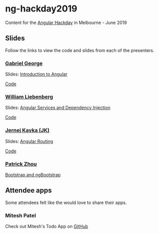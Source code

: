 # ng-hackday2019

Content for the [Angular Hackday](http://angularhackday.com/) in Melbourne - June 2019

## Slides

Follow the links to view the code and slides from each of the presenters.

### [Gabriel George](https://twitter.com/geo_ge)

Slides: [Introduction to Angular](https://speakerdeck.com/gabrielgeorge/angular-hackday-melbourne-2019-introduction-to-angular)

[Code](https://github.com/gabrielgeorge/ng-hackday2019)

### [William Liebenberg](https://twitter.com/William_DotNet)

Slides: [Angular Services and Dependency Injection](https://www.slideshare.net/WilliamLiebenberg/angular-8-services-and-dependency-injection-william-liebenberg)

[Code](https://github.com/william-liebenberg/ng-hackday2019)

### [Jernej Kavka (JK)](https://twitter.com/jernej_kavka)

Slides: [Angular Routing](https://www.slideshare.net/JernejKavka/angular-routing-angular-hack-day-melbourne-2019)

[Code](https://github.com/jernejk/AngularServices-Routing)

### [Patrick Zhou](https://twitter.com/paladinapay)

[Bootstrap and ngBootstrap](https://www.slideshare.net/PatrickZhao12/angular-bootstrapintro)

## Attendee apps

Some attendees felt like the would love to share their apps.

### Mitesh Patel

Check out Mitesh's Todo App on [GitHub](https://github.com/Mitesh1711/angular-hackday-toDo.git)
